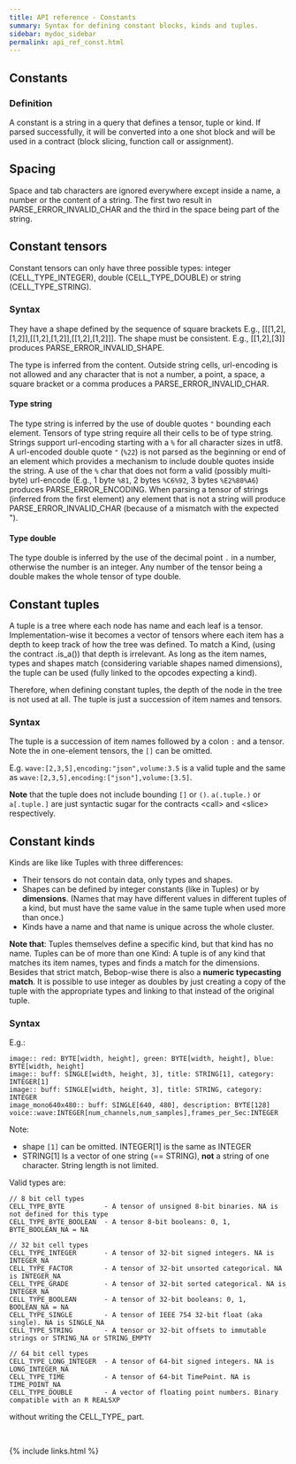 ```yaml
---
title: API reference - Constants
summary: Syntax for defining constant blocks, kinds and tuples.
sidebar: mydoc_sidebar
permalink: api_ref_const.html
---
```


## Constants

### Definition

A constant is a string in a query that defines a tensor, tuple or kind. If parsed successfully, it will be converted into a one shot block
and will be used in a contract (block slicing, function call or assignment).

## Spacing

Space and tab characters are ignored everywhere except inside a name, a number or the content of a string. The first two result in
PARSE_ERROR_INVALID_CHAR and the third in the space being part of the string.

## Constant tensors

Constant tensors can only have three possible types: integer (CELL_TYPE_INTEGER), double (CELL_TYPE_DOUBLE) or string (CELL_TYPE_STRING).

### Syntax

They have a shape defined by the sequence of square brackets E.g., [[[1,2],[1,2]],[[1,2],[1,2]],[[1,2],[1,2]]]. The shape must be
consistent. E.g., [[1,2],[3]] produces PARSE_ERROR_INVALID_SHAPE.

The type is inferred from the content. Outside string cells, url-encoding is not allowed and any character that is not a number, a point,
a space, a square bracket or a comma produces a PARSE_ERROR_INVALID_CHAR.

#### Type string

The type string is inferred by the use of double quotes `"` bounding each element. Tensors of type string require all their cells to be
of type string. Strings support url-encoding starting with a `%` for all character sizes in utf8. A url-encoded double quote `"` (`%22`)
is not parsed as the beginning or end of an element which provides a mechanism to include double quotes inside the string.
A use of the `%` char that does not form a valid (possibly multi-byte) url-encode (E.g., 1 byte `%81`, 2 bytes `%C6%92`,
3 bytes `%E2%80%A6`) produces PARSE_ERROR_ENCODING. When parsing a tensor of strings (inferred from the first element) any
element that is not a string will produce PARSE_ERROR_INVALID_CHAR (because of a mismatch with the expected ").

#### Type double

The type double is inferred by the use of the decimal point `.` in a number, otherwise the number is an integer. Any number of the tensor
being a double makes the whole tensor of type double.

## Constant tuples

A tuple is a tree where each node has name and each leaf is a tensor. Implementation-wise it becomes a vector of tensors where each item
has a depth to keep track of how the tree was defined. To match a Kind, (using the contract .is_a()) that depth is irrelevant. As long
as the item names, types and shapes match (considering variable shapes named dimensions), the tuple can be used (fully linked to the
opcodes expecting a kind).

Therefore, when defining constant tuples, the depth of the node in the tree is not used at all. The tuple is just a succession of item
names and tensors.

### Syntax

The tuple is a succession of item names followed by a colon `:` and a tensor. Note the in one-element tensors, the `[]` can be omitted.

E.g. `wave:[2,3,5],encoding:"json",volume:3.5` is a valid tuple and the same as `wave:[2,3,5],encoding:["json"],volume:[3.5]`.

**Note** that the tuple does not include bounding `[]` or `()`.  `a(.tuple.)` or `a[.tuple.]` are just syntactic sugar for the contracts
\<call\> and \<slice\> respectively.

## Constant kinds

Kinds are like like Tuples with three differences:

- Their tensors do not contain data, only types and shapes.
- Shapes can be defined by integer constants (like in Tuples) or by **dimensions**. (Names that may have different values in different tuples of a kind, but must have the same value in the same tuple when used more than once.)
- Kinds have a name and that name is unique across the whole cluster.

**Note that**: Tuples themselves define a specific kind, but that kind has no name. Tuples can be of more than one Kind: A tuple is of any
kind that matches its item names, types and finds a match for the dimensions. Besides that strict match, Bebop-wise there is also a **numeric typecasting match**. It is possible to use integer as doubles by just creating a copy of the tuple with the appropriate types and linking
to that instead of the original tuple.

### Syntax

E.g.:
```
image:: red: BYTE[width, height], green: BYTE[width, height], blue: BYTE[width, height]
image:: buff: SINGLE[width, height, 3], title: STRING[1], category: INTEGER[1]
image:: buff: SINGLE[width, height, 3], title: STRING, category: INTEGER
image_mono640x480:: buff: SINGLE[640, 480], description: BYTE[128]
voice::wave:INTEGER[num_channels,num_samples],frames_per_Sec:INTEGER
```
Note:
- shape `[1]` can be omitted. INTEGER[1] is the same as INTEGER
- STRING[1] Is a vector of one string (== STRING), **not** a string of one character. String length is not limited.

Valid types are:

```
// 8 bit cell types
CELL_TYPE_BYTE          - A tensor of unsigned 8-bit binaries. NA is not defined for this type
CELL_TYPE_BYTE_BOOLEAN  - A tensor 8-bit booleans: 0, 1, BYTE_BOOLEAN_NA = NA

// 32 bit cell types
CELL_TYPE_INTEGER       - A tensor of 32-bit signed integers. NA is INTEGER_NA
CELL_TYPE_FACTOR        - A tensor of 32-bit unsorted categorical. NA is INTEGER_NA
CELL_TYPE_GRADE         - A tensor of 32-bit sorted categorical. NA is INTEGER_NA
CELL_TYPE_BOOLEAN       - A tensor of 32-bit booleans: 0, 1, BOOLEAN_NA = NA
CELL_TYPE_SINGLE        - A tensor of IEEE 754 32-bit float (aka single). NA is SINGLE_NA
CELL_TYPE_STRING        - A tensor or 32-bit offsets to immutable strings or STRING_NA or STRING_EMPTY

// 64 bit cell types
CELL_TYPE_LONG_INTEGER  - A tensor of 64-bit signed integers. NA is LONG_INTEGER_NA
CELL_TYPE_TIME          - A tensor of 64-bit TimePoint. NA is TIME_POINT_NA
CELL_TYPE_DOUBLE        - A vector of floating point numbers. Binary compatible with an R REALSXP
```
without writing the CELL_TYPE_ part.

<br/>

{% include links.html %}
